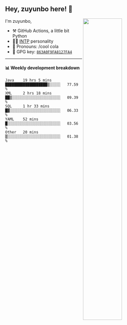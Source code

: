 

## Hey, zuyunbo here! :wave: 
[<img align="right" width="50%" src="https://github-readme-stats.vercel.app/api?username=zuyunbo&theme=dark&show_icons=true">](https://metrics.lecoq.io/ouuan?template=classic)

I'm zuyunbo,

-   :hammer_and_pick: GitHub Actions, a little bit Python
-   :man_scientist: [INTP](https://www.16personalities.com/profiles/3302586f07ca3) personality
-   :man: Pronouns: /cool cola
-   :key: GPG key: [`863A0F9FA8127FA4`](https://github.com/zuyunbo.gpg)

---

#### :bar_chart: Weekly development breakdown
<!--START_SECTION:waka-->
```text
Java    19 hrs 5 mins   ███████████████████▒░░░░░   77.59 % 
XML     2 hrs 18 mins   ██▒░░░░░░░░░░░░░░░░░░░░░░   09.39 % 
SQL     1 hr 33 mins    █▓░░░░░░░░░░░░░░░░░░░░░░░   06.33 % 
YAML    52 mins         █░░░░░░░░░░░░░░░░░░░░░░░░   03.56 % 
Other   20 mins         ▒░░░░░░░░░░░░░░░░░░░░░░░░   01.38 % 
```
<!--END_SECTION:waka-->

